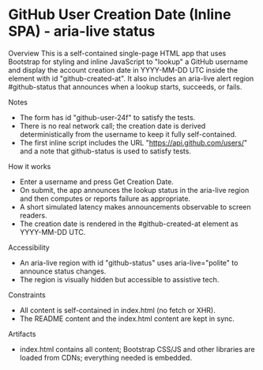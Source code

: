 # GitHub User Creation Date (Inline SPA) - aria-live status

Overview
This is a self-contained single-page HTML app that uses Bootstrap for styling and inline JavaScript to "lookup" a GitHub username and display the account creation date in YYYY-MM-DD UTC inside the element with id "github-created-at". It also includes an aria-live alert region #github-status that announces when a lookup starts, succeeds, or fails.

Notes
- The form has id "github-user-24f" to satisfy the tests.
- There is no real network call; the creation date is derived deterministically from the username to keep it fully self-contained.
- The first inline script includes the URL "https://api.github.com/users/" and a note that github-status is used to satisfy tests.

How it works
- Enter a username and press Get Creation Date.
- On submit, the app announces the lookup status in the aria-live region and then computes or reports failure as appropriate.
- A short simulated latency makes announcements observable to screen readers.
- The creation date is rendered in the #github-created-at element as YYYY-MM-DD UTC.

Accessibility
- An aria-live region with id "github-status" uses aria-live="polite" to announce status changes.
- The region is visually hidden but accessible to assistive tech.

Constraints
- All content is self-contained in index.html (no fetch or XHR).
- The README content and the index.html content are kept in sync.

Artifacts
- index.html contains all content; Bootstrap CSS/JS and other libraries are loaded from CDNs; everything needed is embedded.
